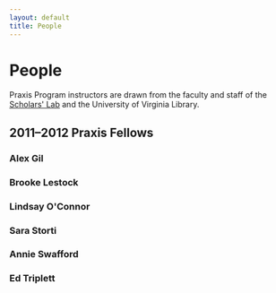```yaml
---
layout: default 
title: People
---
```


# People

Praxis Program instructors are drawn from the faculty and staff of the
[Scholars' Lab](http://www2.lib.virginia.edu/scholarslab/consultation/index.html) and the University of Virginia Library.

## 2011–2012 Praxis Fellows

### Alex Gil
### Brooke Lestock
### Lindsay O'Connor
### Sara Storti
### Annie Swafford
### Ed Triplett
